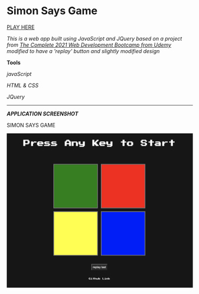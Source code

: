 # Simon Says Game

[PLAY HERE](https://mmeadx.github.io/simon/)

_This is a web app built using JavaScript and JQuery based on a project from [The Complete 2021 Web Development Bootcamp from Udemy](https://www.udemy.com/share/101qYwAEEYeVpVTXgB/) modified to have a 'replay' button and slightly modified design_

**Tools**

_javaScript_

_HTML & CSS_

_JQuery_


--------------------

**_APPLICATION SCREENSHOT_**

SIMON SAYS GAME

![Simon Says](https://github.com/mmeadx/simon/blob/main/screenshots/Screen%20Shot%202021-02-09%20at%206.15.30%20PM.png)

